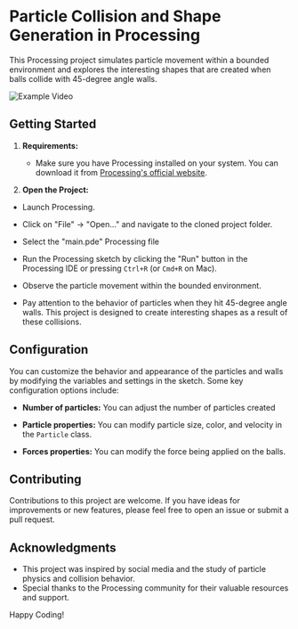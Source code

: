 # Particle Collision and Shape Generation in Processing

This Processing project simulates particle movement within a bounded environment and explores the interesting shapes that are created when balls collide with 45-degree angle walls.

<img align="center" src="example.gif" alt="Example Video" />

## Getting Started

1. **Requirements:**
   - Make sure you have Processing installed on your system. You can download it from [Processing's official website](https://processing.org/download).

2. **Open the Project:**
- Launch Processing.
- Click on "File" -> "Open..." and navigate to the cloned project folder.
- Select the "main.pde" Processing file

- Run the Processing sketch by clicking the "Run" button in the Processing IDE or pressing `Ctrl+R` (or `Cmd+R` on Mac).

- Observe the particle movement within the bounded environment.

- Pay attention to the behavior of particles when they hit 45-degree angle walls. This project is designed to create interesting shapes as a result of these collisions.

## Configuration

You can customize the behavior and appearance of the particles and walls by modifying the variables and settings in the sketch. Some key configuration options include:

- **Number of particles:** You can adjust the number of particles created

- **Particle properties:** You can modify particle size, color, and velocity in the `Particle` class.

- **Forces properties:** You can modify the force being applied on the balls.

## Contributing

Contributions to this project are welcome. If you have ideas for improvements or new features, please feel free to open an issue or submit a pull request.

## Acknowledgments
- This project was inspired by  social media and the study of particle physics and collision behavior.
- Special thanks to the Processing community for their valuable resources and support.

Happy Coding!
